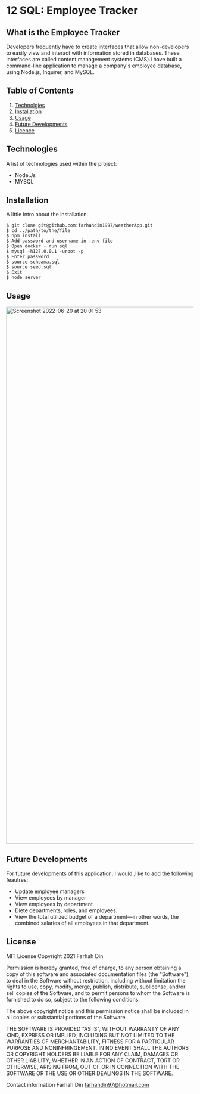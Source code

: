 # 12 SQL: Employee Tracker

## What is the Employee Tracker
Developers frequently have to create interfaces that allow non-developers to easily view and interact with information stored in databases. These interfaces are called content management systems (CMS).I have built a command-line application to manage a company's employee database, using Node.js, Inquirer, and MySQL.

## Table of Contents
1. [Technolgies](#technologies)
2. [Installation](#installation)
3. [Usage](#usage)
4. [Future Developments](#futureDevelopments)
5. [Licence](#license)

## Technologies
A list of technologies used within the project:
- Node.Js
- MYSQL

## Installation 
A little intro about the installation. 
```
$ git clone git@github.com:farhahdin1997/weatherApp.git
$ cd ../path/to/the/file
$ npm install
$ Add password and username in .env file
$ Open docker - run sql
$ mysql -h127.0.0.1 -uroot -p
$ Enter password
$ source scheama.sql
$ source seed.sql
$ Exit
$ node server
```

## Usage

<img width="1440" alt="Screenshot 2022-06-20 at 20 01 53" src="https://user-images.githubusercontent.com/81389441/174664126-b0e73a08-2271-429c-aff2-0c36ddc14044.png">

## Future Developments 
For future developments of this application, I would ,like to add the following feautres: 

- Update employee managers
- View employees by manager
- View employees by department
- Dlete departments, roles, and employees.
- View the total utilized budget of a department—in other words, the combined salaries of all employees in that department.

## License
MIT License Copyright 2021 Farhah Din

Permission is hereby granted, free of charge, to any person obtaining a copy of this software and associated documentation files (the "Software"), to deal in the Software without restriction, including without limitation the rights to use, copy, modify, merge, publish, distribute, sublicense, and/or sell copies of the Software, and to permit persons to whom the Software is furnished to do so, subject to the following conditions:

The above copyright notice and this permission notice shall be included in all copies or substantial portions of the Software.

THE SOFTWARE IS PROVIDED "AS IS", WITHOUT WARRANTY OF ANY KIND, EXPRESS OR IMPLIED, INCLUDING BUT NOT LIMITED TO THE WARRANTIES OF MERCHANTABILITY, FITNESS FOR A PARTICULAR PURPOSE AND NONINFRINGEMENT. IN NO EVENT SHALL THE AUTHORS OR COPYRIGHT HOLDERS BE LIABLE FOR ANY CLAIM, DAMAGES OR OTHER LIABILITY, WHETHER IN AN ACTION OF CONTRACT, TORT OR OTHERWISE, ARISING FROM, OUT OF OR IN CONNECTION WITH THE SOFTWARE OR THE USE OR OTHER DEALINGS IN THE SOFTWARE.

Contact information Farhah Din farhahdin97@hotmail.com
